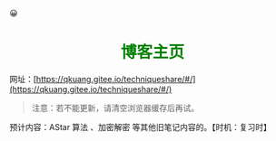 
😀

# <center><font color=green >博客主页</font></center>

网址：[https://qkuang.gitee.io/techniqueshare/#/](https://qkuang.gitee.io/techniqueshare/#/)

> 注意：若不能更新，请清空浏览器缓存后再试。

预计内容：AStar 算法 、加密解密 等其他旧笔记内容的。【时机：复习时】

